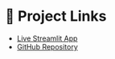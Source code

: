 # 🔗 Project Links

- [Live Streamlit App]([https://joj48-water-contamination-predictor.streamlit.app](https://joj48-water-contamination-predictor-streamlit-app-5dtzht.streamlit.app/))
- [GitHub Repository](https://github.com/joj48/water-contamination-predictor)
